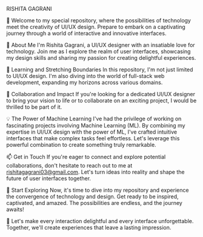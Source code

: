 RISHITA GAGRANI

🌟 Welcome to my special repository, where the possibilities of technology meet the creativity of UI/UX design. Prepare to embark on a captivating journey through a world of interactive and innovative interfaces.

👀 About Me
I'm Rishita Gagrani, a UI/UX designer with an insatiable love for technology. Join me as I explore the realm of user interfaces, showcasing my design skills and sharing my passion for creating delightful experiences.

🌱 Learning and Stretching Boundaries
In this repository, I'm not just limited to UI/UX design. I'm also diving into the world of full-stack web development, expanding my horizons across various domains.

🤝 Collaboration and Impact
If you're looking for a dedicated UI/UX designer to bring your vision to life or to collaborate on an exciting project, I would be thrilled to be part of it.

💡 The Power of Machine Learning
I've had the privilege of working on fascinating projects involving Machine Learning (ML). By combining my expertise in UI/UX design with the power of ML, I've crafted intuitive interfaces that make complex tasks feel effortless. Let's leverage this powerful combination to create something truly remarkable.

📫 Get in Touch
If you're eager to connect and explore potential collaborations, don't hesitate to reach out to me at rishitagagrani03@gmail.com. Let's turn ideas into reality and shape the future of user interfaces together.

🚀 Start Exploring
Now, it's time to dive into my repository and experience the convergence of technology and design. Get ready to be inspired, captivated, and amazed. The possibilities are endless, and the journey awaits!

🎉 Let's make every interaction delightful and every interface unforgettable. Together, we'll create experiences that leave a lasting impression.
